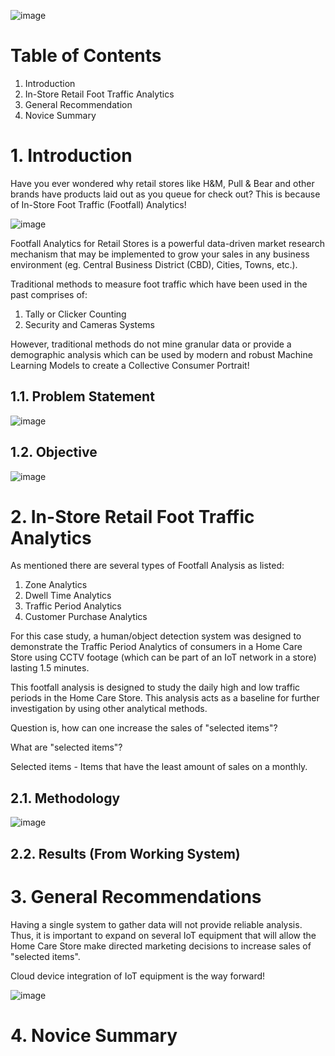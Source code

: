 ![image](https://user-images.githubusercontent.com/87763082/126652641-53e34715-e0a1-4fdc-b0a1-9f3ceb9b12cf.png)

# Table of Contents 
1. Introduction 
2. In-Store Retail Foot Traffic Analytics
3. General Recommendation
4. Novice Summary 

# 1. Introduction

Have you ever wondered why retail stores like H&M, Pull & Bear and other brands have products laid out as you queue for check out? This is because of In-Store Foot Traffic (Footfall) Analytics! 

![image](https://user-images.githubusercontent.com/87763082/126802970-8fceeaaf-1413-4e29-bf3b-c715c8098fc6.png)

Footfall Analytics for Retail Stores is a powerful data-driven market research mechanism that may be implemented to grow your sales in any business environment (eg. Central Business District (CBD), Cities, Towns, etc.).

Traditional methods to measure foot traffic which have been used in the past comprises of:
1. Tally or Clicker Counting
2. Security and Cameras Systems

However, traditional methods do not mine granular data or provide a demographic analysis which can be used by modern and robust Machine Learning Models to create a Collective Consumer Portrait!

## 1.1. Problem Statement 

![image](https://user-images.githubusercontent.com/87763082/126785843-c5e4f5bd-61c8-4c9c-a159-35b8402a978e.png)

## 1.2. Objective 

![image](https://user-images.githubusercontent.com/87763082/126788614-a63cb404-6976-4f8d-901a-0bf895addfb0.png)

# 2. In-Store Retail Foot Traffic Analytics 
As mentioned there are several types of Footfall Analysis as listed: 

1. Zone Analytics 
2. Dwell Time Analytics 
3. Traffic Period Analytics 
4. Customer Purchase Analytics 

For this case study, a human/object detection system was designed to demonstrate the Traffic Period Analytics of consumers in a Home Care Store using CCTV footage (which can be part of an IoT network in a store) lasting 1.5 minutes. 

This footfall analysis is designed to study the daily high and low traffic periods in the Home Care Store. This analysis acts as a baseline for further investigation by using other analytical methods. 

Question is, how can one increase the sales of "selected items"?

What are "selected items"? 

Selected items - Items that have the least amount of sales on a monthly. 

## 2.1. Methodology

![image](https://user-images.githubusercontent.com/87763082/126786689-f709cdf9-b2a2-4ecf-9040-21f50e0fce92.png)

## 2.2. Results (From Working System)

# 3. General Recommendations

Having a single system to gather data will not provide reliable analysis. Thus, it is important to expand on several IoT equipment that will allow the Home Care Store make directed marketing decisions to increase sales of "selected items". 

Cloud device integration of IoT equipment is the way forward! 

![image](https://user-images.githubusercontent.com/87763082/126791566-2efacc75-d0c4-49ec-94c9-03cf7f111f6e.png)

# 4. Novice Summary 

